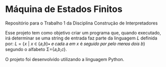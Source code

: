 # Máquina de Estados Finitos

Repositório para o Trabalho 1 da Disciplina Construção de Interpretadores

Esse projeto tem como objetivo criar um programa que, quando executado, irá determinar se uma string de entrada faz parte da linguagem 𝐿 definida por:
𝐿 = {𝑥 | 𝑥 ∈ {𝑎,𝑏}∗ 𝑒 𝑐𝑎𝑑𝑎 𝑎 𝑒𝑚 𝑥 é 𝑠𝑒𝑔𝑢𝑖𝑑𝑜 𝑝𝑜𝑟 𝑝𝑒𝑙𝑜 𝑚𝑒𝑛𝑜𝑠 𝑑𝑜𝑖𝑠 𝑏} segundo o alfabeto  Σ={𝑎,𝑏,𝑐}.

O projeto foi desenvolvido utilizando a linguagem Python.
